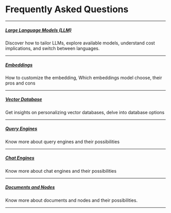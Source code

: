 # Frequently Asked Questions

---

##### [Large Language Models (LLM)](./faq/llms.md)

Discover how to tailor LLMs, explore available models, understand cost implications, and switch between languages.

---

##### [Embeddings](./faq/embeddings.md)

How to customize the embedding, Which embeddings model choose, their pros and cons

---

##### [Vector Database](./faq/vector_database.md)

Get insights on personalizing vector databases, delve into database options

---

##### [Query Engines](./faq/query_engines.md)

Know more about query engines and their possibilities

---

##### [Chat Engines](./faq/chat_engines.md)

Know more about chat engines and their possibilities

---

##### [Documents and Nodes](./faq/documents_and_nodes.md)

Know more about documents and nodes and their possibilities.

---
